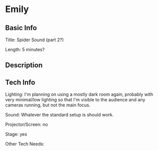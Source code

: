 # Emily


## Basic Info

Title: Spider Sound (part 2?)

Length: 5 minutes?


## Description



## Tech Info

Lighting: I'm planning on using a mostly dark room again, probably with very minimal/low lighting so that I'm visible to the audience and any cameras running, but not the main focus.

Sound: Whatever the standard setup is should work.

Projector/Screen: no

Stage: yes

Other Tech Needs:
